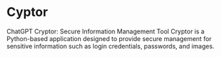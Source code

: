# Cyptor
ChatGPT  Cryptor: Secure Information Management Tool  Cryptor is a Python-based application designed to provide secure management for sensitive information such as login credentials, passwords, and images. 
